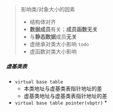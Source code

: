 > 影响类/对象大小的因素
>
> * 结构体对齐
> * **数据成员**有关；**成员函数无关**
> * 与**静态数据**成员**无关**
> * 虚继承对类大小影响 `todo`
> * 虚函数对类大小影响

##### 虚基类表

* `virtual base table`
  * 本类地址与虚基类表指针地址的差
  * 虚基类地址与虚基类表指针地址的差
* `virtual base table pointer(vbptr)`
  * 